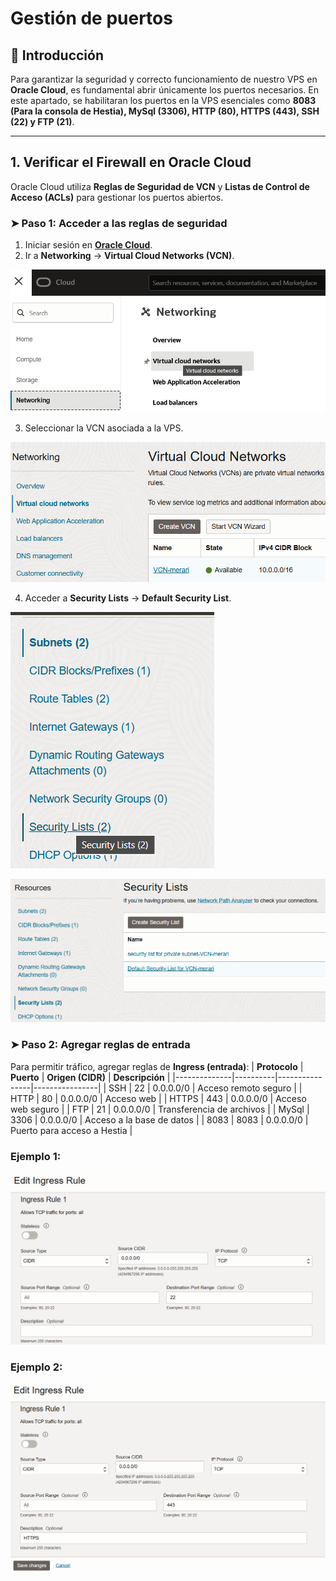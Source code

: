 # Gestión de puertos

## 📌 Introducción
Para garantizar la seguridad y correcto funcionamiento de nuestro VPS en **Oracle Cloud**, es fundamental abrir únicamente los puertos necesarios. En este apartado, se habilitaran los puertos en la VPS esenciales como **8083 (Para la consola de Hestia), MySql (3306), HTTP (80), HTTPS (443), SSH (22) y FTP (21)**.

---

## 1. Verificar el Firewall en Oracle Cloud  
Oracle Cloud utiliza **Reglas de Seguridad de VCN** y **Listas de Control de Acceso (ACLs)** para gestionar los puertos abiertos.

### ➤ **Paso 1: Acceder a las reglas de seguridad**
1. Iniciar sesión en **[Oracle Cloud](https://cloud.oracle.com/)**.
2. Ir a **Networking** → **Virtual Cloud Networks (VCN)**.  

![Virtual Cloud Networks](img/01_VCN.png)

3. Seleccionar la VCN asociada a la VPS.  

![Seleccionar mi VCN](img/02_myVCN.png)

4. Acceder a **Security Lists** → **Default Security List**.  

![Default securityList](img/03_securityList.png)  

![Seleccionar default](img/04_defaultList.png)

### ➤ **Paso 2: Agregar reglas de entrada**
Para permitir tráfico, agregar reglas de **Ingress (entrada)**:
| **Protocolo** | **Puerto** | **Origen (CIDR)** | **Descripción** |
|--------------|----------|----------------|----------------|
| SSH | 22 | 0.0.0.0/0 | Acceso remoto seguro |
| HTTP | 80 | 0.0.0.0/0 | Acceso web |
| HTTPS | 443 | 0.0.0.0/0 | Acceso web seguro |
| FTP | 21 | 0.0.0.0/0 | Transferencia de archivos |
| MySql | 3306 | 0.0.0.0/0 | Acceso a la base de datos |
| 8083 | 8083 | 0.0.0.0/0 | Puerto para acceso a Hestia |  

### Ejemplo 1:  

![Regla acceso 1](img/05_reglasIngreso.png)  

### Ejemplo 2:  

![Regla acceso 2](img/06_reglasIngreso.png)

